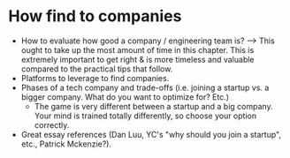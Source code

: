 # How find to companies
- How to evaluate how good a company / engineering team is? --> This ought to take up the most amount of time in this chapter. This is extremely important to get right & is more timeless and valuable compared to the practical tips that follow.
- Platforms to leverage to find companies.
- Phases of a tech company and trade-offs (i.e. joining a startup vs. a bigger company. What do you want to optimize for? Etc.)
	- The game is very different between a startup and a big company. Your mind is trained totally differently, so choose your option correctly.
- Great essay references (Dan Luu, YC's "why should you join a startup", etc., Patrick Mckenzie?).